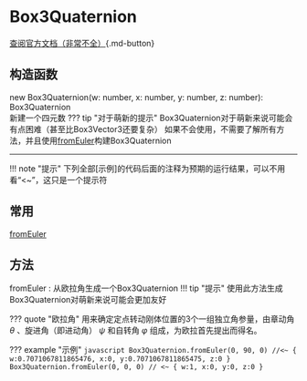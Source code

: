 # <def>Box3Quaternion</def>
[查阅官方文档（非常不全）](https://docs.box3.codemao.cn/box3quaternion.html){.md-button}  

## 构造函数
new <def>Box3Quaternion</def>(w: <def>number</def>, x: <def>number</def>, y: <def>number</def>, z: <def>number</def>): <def>Box3Quaternion</def>  
新建一个四元数
??? tip "对于萌新的提示"
    <def>Box3Quaternion</def>对于萌新来说可能会有点困难（甚至比<def>Box3Vector3</def>还要复杂）
    如果不会使用，不需要了解所有方法，并且使用[<staticMethod>fromEuler</staticMethod>](#fromEuler)构建<def>Box3Quaternion</def>

---

!!! note "提示"
    下列全部\[示例\]的代码后面的注释为预期的运行结果，可以不用看“<~”，这只是一个提示符

## 常用
[<staticMethod>fromEuler</staticMethod>](#fromEuler)
## 方法
<span anchor="fromEuler"><staticMethod>fromEuler</staticMethod></span>
: 从欧拉角生成一个<def>Box3Quaternion</def>
!!! tip "提示"
    使用此方法生成<def>Box3Quaternion</def>对萌新来说可能会更加友好  

??? quote "欧拉角"
    用来确定定点转动刚体位置的3个一组独立角参量，由章动角 $θ$ 、旋进角（即进动角） $ψ$ 和自转角 $φ$ 组成，为欧拉首先提出而得名。

??? example "示例"
    ```javascript
    Box3Quaternion.fromEuler(0, 90, 0) //<~ { w:0.7071067811865476, x:0, y:0.7071067811865475, z:0 }
    Box3Quaternion.fromEuler(0, 0, 0) // <~ { w:1, x:0, y:0, z:0 }
    ```